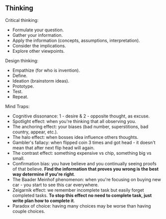Thinking
-

Critical thinking:
* Formulate your question.
* Gather your information.
* Apply the information (concepts, assumptions, interpretation).
* Consider the implications.
* Explore other viewpoints.

Design thinking:
* Empathize (for who is invention).
* Define.
* Ideation (brainstorm ideas).
* Prototype.
* Test.
* Repeat.

Mind Traps:
* Cognitive dissonance: 1 - desire & 2 - opposite thought, as excuse.
* Spotlight effect: when you're thinking that all observing you.
* The anchoring effect: your biases (bad number, superstitions, bad country, appear, etc.).
* The halo effect: when bosses idea influence others thoughts.
* Gambler's fallacy: when flipped coin 3 times and got head - it doesn't mean that after next flip head will again.
* The contrast effect: something expensive vs chip, something big vs small.
* Confirmation bias: you have believe and you continually seeing proofs of that believe.
  **Find the information that proves you wrong is the best way determine if you're right**.
* The Baader Meinhof phenomenon: when you're focusing on buying new car - you start to see this car everywhere.
* Zeigarnik effect: we remember incomplete task but easily forget completed tasks.
  **To stop this effect no need to complete task, just write plan how to complete it**.
* Paradox of choice: having many choices may be worse than having couple choices.
